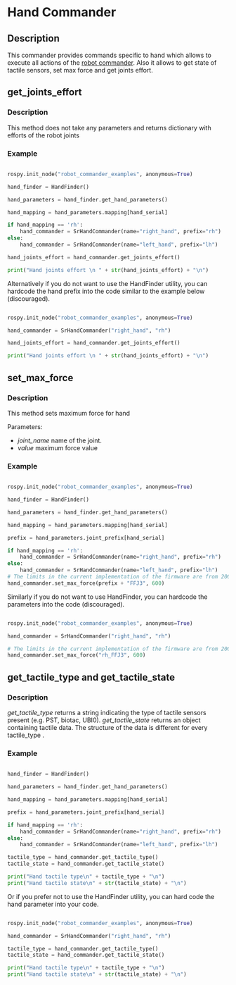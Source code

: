 # Hand Commander
 
## Description

This commander provides commands specific to hand which allows to execute all actions of the [robot commander](RobotCommander.md).
Also it allows to get state of tactile sensors, set max force and get joints effort.

## get_joints_effort

### Description 

This method does not take any parameters and returns dictionary with efforts of the robot joints

### Example

```python

rospy.init_node("robot_commander_examples", anonymous=True)

hand_finder = HandFinder()

hand_parameters = hand_finder.get_hand_parameters()

hand_mapping = hand_parameters.mapping[hand_serial]

if hand_mapping == 'rh':
    hand_commander = SrHandCommander(name="right_hand", prefix="rh")
else:
    hand_commander = SrHandCommander(name="left_hand", prefix="lh")

hand_joints_effort = hand_commander.get_joints_effort()

print("Hand joints effort \n " + str(hand_joints_effort) + "\n")

```
Alternatively if you do not want to use the HandFinder utility, you can hardcode the hand prefix into the code similar to the example below (discouraged). 

```python

rospy.init_node("robot_commander_examples", anonymous=True)

hand_commander = SrHandCommander("right_hand", "rh")

hand_joints_effort = hand_commander.get_joints_effort()

print("Hand joints effort \n " + str(hand_joints_effort) + "\n")
```

## set_max_force

### Description

  This method sets maximum force for hand
 
Parameters:
 
  * *joint_name* name of the joint.
  * *value* maximum force value

### Example

```python

rospy.init_node("robot_commander_examples", anonymous=True)

hand_finder = HandFinder()

hand_parameters = hand_finder.get_hand_parameters()

hand_mapping = hand_parameters.mapping[hand_serial]

prefix = hand_parameters.joint_prefix[hand_serial]

if hand_mapping == 'rh':
    hand_commander = SrHandCommander(name="right_hand", prefix="rh")
else:
    hand_commander = SrHandCommander(name="left_hand", prefix="lh")
# The limits in the current implementation of the firmware are from 200 to 1000 (measured in custom units) 
hand_commander.set_max_force(prefix + "FFJ3", 600)
```
Similarly if you do not want to use HandFinder, you can hardcode the parameters into the code (discouraged).

```python

rospy.init_node("robot_commander_examples", anonymous=True)

hand_commander = SrHandCommander("right_hand", "rh")

# The limits in the current implementation of the firmware are from 200 to 1000 (measured in custom units) 
hand_commander.set_max_force("rh_FFJ3", 600)
```

## get_tactile_type and get_tactile_state

### Description

*get_tactile_type* returns a string indicating the type of tactile sensors present (e.g. PST, biotac, UBI0). 
*get_tactile_state* returns an object containing tactile data. The structure of the data is different for every tactile_type .

### Example

```python

hand_finder = HandFinder()

hand_parameters = hand_finder.get_hand_parameters()

hand_mapping = hand_parameters.mapping[hand_serial]

prefix = hand_parameters.joint_prefix[hand_serial]

if hand_mapping == 'rh':
    hand_commander = SrHandCommander(name="right_hand", prefix="rh")
else:
    hand_commander = SrHandCommander(name="left_hand", prefix="lh")

tactile_type = hand_commander.get_tactile_type()
tactile_state = hand_commander.get_tactile_state()

print("Hand tactile type\n" + tactile_type + "\n")
print("Hand tactile state\n" + str(tactile_state) + "\n")
```
Or if you prefer not to use the HandFinder utility, you can hard code the hand parameter into your code.
```python

rospy.init_node("robot_commander_examples", anonymous=True)

hand_commander = SrHandCommander("right_hand", "rh")

tactile_type = hand_commander.get_tactile_type()
tactile_state = hand_commander.get_tactile_state()

print("Hand tactile type\n" + tactile_type + "\n")
print("Hand tactile state\n" + str(tactile_state) + "\n")
```
